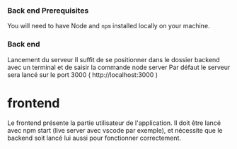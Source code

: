 
### Back end Prerequisites ###

You will need to have Node and `npm` installed locally on your machine.

### Back end  ###

Lancement du serveur
Il suffit de se positionner dans le dossier backend avec un terminal et de saisir la commande node server Par défaut le serveur sera lancé sur le port 3000 ( http://localhost:3000 )

# frontend #
Le frontend présente la partie utilisateur de l'application. Il doit être lancé avec npm start (live server avec vscode par exemple), et nécessite que le backend soit lancé lui aussi pour fonctionner correctement.